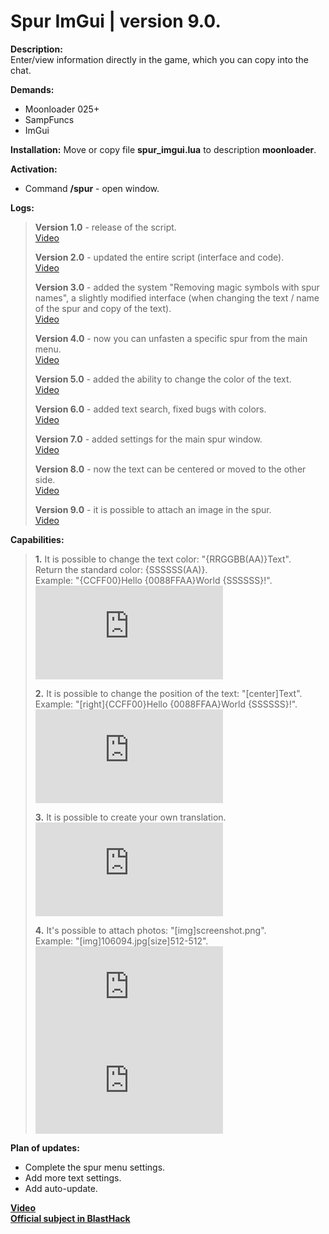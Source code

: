 # Spur ImGui | version 9.0.
  
**Description:**  
Enter/view information directly in the game, which you can copy into the chat.  
  
**Demands:**  
* Moonloader 025+  
* SampFuncs  
* ImGui  
  
**Installation:**
Move or copy file **spur_imgui.lua** to description **moonloader**.  
  
**Activation:**
* Command **/spur** - open window.  
  
**Logs:**
> **Version 1.0** - release of the script.  
> [Video](https://www.youtube.com/watch?v=nANyvUcKBGY)  
>  
> **Version 2.0** - updated the entire script (interface and code).  
> [Video](https://www.youtube.com/watch?v=2zKeiEioFRw)  
>  
> **Version 3.0** - added the system "Removing magic symbols with spur names", a slightly modified interface (when changing the text / name of the spur and copy of the text).  
> [Video](https://www.youtube.com/watch?v=I8xW8afcTjo)  
>  
> **Version 4.0** - now you can unfasten a specific spur from the main menu.  
> [Video](https://www.youtube.com/watch?v=ZMhU3I1Ajd8)  
>  
> **Version 5.0** - added the ability to change the color of the text.  
> [Video](https://www.youtube.com/watch?v=-C9S7iujhHs)  
>  
> **Version 6.0** - added text search, fixed bugs with colors.  
> [Video](https://www.youtube.com/watch?v=QbI_YUyAKek)  
>  
> **Version 7.0** - added settings for the main spur window.  
> [Video](https://www.youtube.com/watch?v=zbv2oZCkalk)  
>  
> **Version 8.0** - now the text can be centered or moved to the other side.  
> [Video](https://www.youtube.com/watch?v=UzXN6TQOUTk)  
>  
> **Version 9.0** - it is possible to attach an image in the spur.  
> [Video](https://www.youtube.com/watch?v=To0zF7UrEFU)
  
**Capabilities:**  
> **1.** It is possible to change the text color: "{RRGGBB(AA)}Text".  
> Return the standard color: {SSSSSS(AA)}.  
> Example: "{CCFF00}Hello {0088FFAA}World {SSSSSS}!".  
> ![](https://blast.hk/proxy.php?image=https%3A%2F%2Fi.imgur.com%2Fj7gR6Ij.png&hash=07e7b1f274621249a92b998e4afd9a17)  
>  
> **2.** It is possible to change the position of the text: "[center]Text".  
> Example: "[right]{CCFF00}Hello {0088FFAA}World {SSSSSS}!".  
> ![](https://blast.hk/proxy.php?image=https%3A%2F%2Fi.imgur.com%2FTrJ51Ah.png&hash=829abfab414c4d1c66c4befd2f6346a0)  
>  
> **3.** It is possible to create your own translation.  
> ![](https://blast.hk/proxy.php?image=https%3A%2F%2Fi.imgur.com%2F20nSUNJ.png&hash=4261cc2ee0935dfea562a968e5d21d64)  
>  
> **4.** It's possible to attach photos: "[img]screenshot.png".  
> Example: "[img]106094.jpg[size]512-512".  
> ![](https://blast.hk/proxy.php?image=https%3A%2F%2Fi.imgur.com%2F6cJkPci.png&hash=26b98610127a62d683475dcab4755b31)  
> ![](https://blast.hk/proxy.php?image=https%3A%2F%2Fi.imgur.com%2Fn1hYZ00.png&hash=e77707b1b4ae6b8fc7acd182faca9785)  

**Plan of updates:**  
* Complete the spur menu settings.  
* Add more text settings.  
* Add auto-update.
  
**[Video](https://www.youtube.com/watch?v=To0zF7UrEFU)**  
**[Official subject in BlastHack](https://blast.hk/threads/20109/)**
